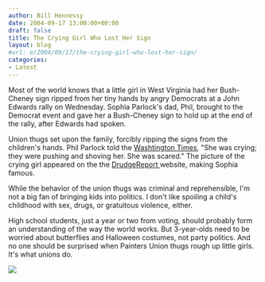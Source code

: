```yaml
---
author: Bill Hennessy
date: 2004-09-17 13:00:00+00:00
draft: false
title: The Crying Girl Who Lost Her Sign
layout: blog
#url: e/2004/09/17/the-crying-girl-who-lost-her-sign/
categories:
- Latest
---
```


Most of the world knows that a little girl in West Virginia had her Bush-Cheney sign ripped from her tiny hands by angry Democrats at a John Edwards rally on Wednesday. Sophia Parlock's dad, Phil, brought to the Democrat event and gave her a Bush-Cheney sign to hold up at the end of the rally, after Edwards had spoken. 




Union thugs set upon the family, forcibly ripping the signs from the children's hands. Phil Parlock told the [Washtington Times](https://www.washtimes.com/national/20040917-010155-8041r.htm), "She was crying; they were pushing and shoving her. She was scared." The picture of the crying girl appeared on the the [DrudgeReport ](https://www.drudgereport.com)website, making Sophia famous.




While the behavior of the union thugs was criminal and reprehensible, I'm not a big fan of bringing kids into politics. I don't like spoiling a child's childhood with sex, drugs, or gratuitous violence, either.




High school students, just a year or two from voting, should probably form an understanding of the way the world works. But 3-year-olds need to be worried about butterflies and Halloween costumes, not party politics. And no one should be surprised when Painters Union thugs rough up little girls. It's what unions do.




  


![](https://blog.billhennessy.com/aggbug.aspx?PostID=564)

